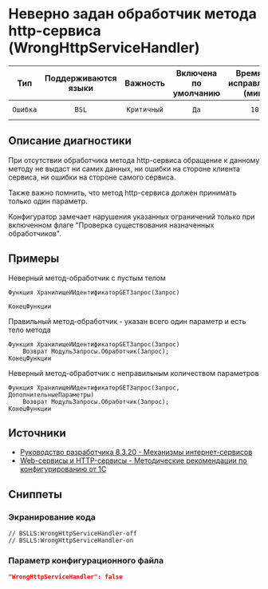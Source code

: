 # Неверно задан обработчик метода http-сервиса (WrongHttpServiceHandler)

|   Тип    |    Поддерживаются<br>языки    |  Важность   |    Включена<br>по умолчанию    |    Время на<br>исправление (мин)    |             Теги              |
|:--------:|:-----------------------------:|:-----------:|:------------------------------:|:-----------------------------------:|:-----------------------------:|
| `Ошибка` |             `BSL`             | `Критичный` |              `Да`              |                `10`                 |    `suspicious`<br>`error`    |

<!-- Блоки выше заполняются автоматически, не трогать -->
## Описание диагностики
<!-- Описание диагностики заполняется вручную. Необходимо понятным языком описать смысл и схему работу -->
При отсутствии обработчика метода http-сервиса обращение к данному методу не выдаст ни самих данных, ни ошибки на стороне клиента сервиса, ни ошибки на стороне самого сервиса.

Также важно помнить, что метод http-сервиса должен принимать только один параметр.

Конфигуратор замечает нарушения указанных ограничений только при включенном флаге "Проверка существования назначенных обработчиков".

## Примеры
<!-- В данном разделе приводятся примеры, на которые диагностика срабатывает, а также можно привести пример, как можно исправить ситуацию -->
Неверный метод-обработчик с пустым телом
```bsl
Функция ХранилищеИИдентификаторGETЗапрос(Запрос)

КонецФункции
```

Правильный метод-обработчик - указан всего один параметр и есть тело метода
```bsl
Функция ХранилищеИИдентификаторGETЗапрос(Запрос)
	Возврат МодульЗапросы.Обработчик(Запрос);
КонецФункции
```

Неверный метод-обработчик с неправильным количеством параметров
```bsl
Функция ХранилищеИИдентификаторGETЗапрос(Запрос, ДополнительныеПараметры)
	Возврат МодульЗапросы.Обработчик(Запрос);
КонецФункции
```

## Источники
<!-- Необходимо указывать ссылки на все источники, из которых почерпнута информация для создания диагностики -->
<!-- Примеры источников

* Источник: [Стандарт: Тексты модулей](https://its.1c.ru/db/v8std#content:456:hdoc)
* Полезная информация: [Отказ от использования модальных окон](https://its.1c.ru/db/metod8dev#content:5272:hdoc)
* Источник: [Cognitive complexity, ver. 1.4](https://www.sonarsource.com/docs/CognitiveComplexity.pdf) -->
* [Руководство разработчика 8.3.20 - Механизмы интернет-сервисов](https://its.1c.ru/db/v8320doc#bookmark:dev:TI000000783)
* [Web-сервисы и HTTP-сервисы - Методические рекомендации по конфигурированию от 1С](https://its.1c.ru/db/metod8dev/browse/13/-1/1989/2565/2567/2590)

## Сниппеты

<!-- Блоки ниже заполняются автоматически, не трогать -->
### Экранирование кода

```bsl
// BSLLS:WrongHttpServiceHandler-off
// BSLLS:WrongHttpServiceHandler-on
```

### Параметр конфигурационного файла

```json
"WrongHttpServiceHandler": false
```

